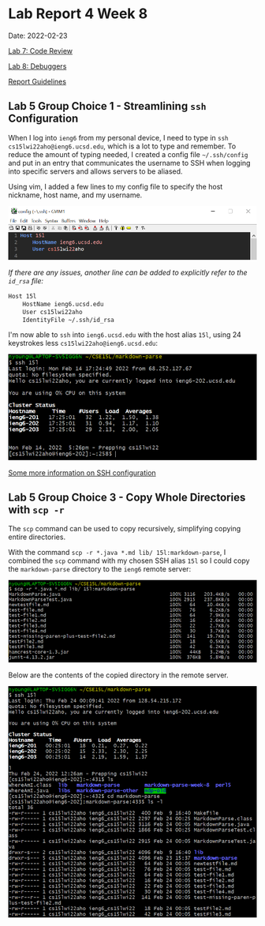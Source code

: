 # Lab Report 4 Week 8

Date: 2022-02-23

[Lab 7: Code Review](https://ucsd-cse15l-w22.github.io/week/week7/)

[Lab 8: Debuggers](https://ucsd-cse15l-w22.github.io/week/week8/)

[Report Guidelines](https://ucsd-cse15l-w22.github.io/week/week8/#week-8-lab-report)

## Lab 5 Group Choice 1 - Streamlining `ssh` Configuration

When I log into `ieng6` from my personal device, I need to type in `ssh cs15lwi22aho@ieng6.ucsd.edu`, which is a lot to type and remember. To reduce the amount of typing needed, I created a config file `~/.ssh/config` and put in an entry that communicates the username to SSH when logging into specific servers and allows servers to be aliased.

Using vim, I added a few lines to my config file to specify the host nickname, host name, and my username.  

![5-ssh-config-file](Images/5-ssh-config-file.png)

_If there are any issues, another line can be added to explicitly refer to the `id_rsa` file:_  
```
Host 15l
	HostName ieng6.ucsd.edu
	User cs15lwi22aho
	IdentityFile ~/.ssh/id_rsa
```

I'm now able to `ssh` into `ieng6.ucsd.edu` with the host alias `15l`, using 24 keystrokes less `cs15lwi22aho@ieng6.ucsd.edu`:  

![5-ssh-config](Images/5-ssh-config.PNG)

[Some more information on SSH configuration](https://linuxize.com/post/using-the-ssh-config-file/)  

## Lab 5 Group Choice 3 - Copy Whole Directories with `scp -r`  

The `scp` command can be used to copy recursively, simplifying copying entire directories.  

With the command `scp -r *.java *.md lib/ 15l:markdown-parse`, I combined the `scp` command with my chosen SSH alias `15l` so I could copy the `markdown-parse` directory to the `ieng6` remote server:  

![5-scp-ssh](Images/5-scp-ssh.png)

Below are the contents of the copied directory in the remote server.

![5-scp-ieng6](Images/5-scp-ieng6.png)

